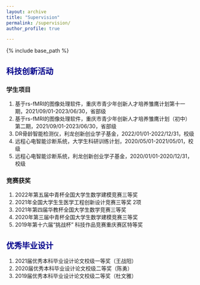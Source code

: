 ```yaml
---
layout: archive
title: "Supervision"
permalink: /supervision/
author_profile: true

---
```


{% include base_path %}

## <font color=DarkBlue>科技创新活动</font>

### 学生项目

1. 基于rs-fMRI的图像处理软件，重庆市青少年创新人才培养雏鹰计划第十一期，2021/09/01-2023/06/30，省部级
2. 基于rs-fMRI的图像处理软件，重庆市青少年创新人才培养雏鹰计划（初中）第二期，2021/09/01-2023/06/30，省部级
3. DR骨龄智能检测仪，利龙创新创业学子基金，2022/01/01-2022/12/31，校级
4. 远程心电智能诊断系统，大学生科研训练计划，2020/05/01-2021/05/01，校级
5. 远程心电智能诊断系统，利龙创新创业学子基金，2020/01/01-2020/12/31，校级

### 竞赛获奖

1. 2022年第五届中青杯全国大学生数学建模竞赛三等奖
2. 2021年全国大学生生医学工程创新设计竞赛三等奖 2项
3. 2021年第四届华教杯全国大学生数学竞赛三等奖
4. 2020年第三届中青杯全国大学生数学建模竞赛三等奖
5. 2019年第十六届“挑战杯” 科技作品竞赛重庆赛区特等奖

## <font color=DarkBlue>优秀毕业设计</font>

1. 2021届优秀本科毕业设计论文校级一等奖（王战阳）
2. 2020届优秀本科毕业设计论文校级二等奖（陈勇）
3. 2019届优秀本科毕业设计论文校级二等奖（杜文雅）
